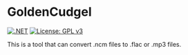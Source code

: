 # GoldenCudgel
[![.NET](https://github.com/billtsui/SunWukong/actions/workflows/dotnet.yml/badge.svg)](https://github.com/billtsui/SunWukong/actions/workflows/dotnet.yml)  [![License: GPL v3](https://img.shields.io/badge/License-GPLv3-green.svg)](https://www.gnu.org/licenses/gpl-3.0)

This is a tool that can convert .ncm files to .flac or .mp3 files.
